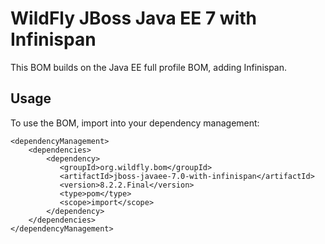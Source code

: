 WildFly JBoss Java EE 7 with Infinispan
===============================

This BOM builds on the Java EE full profile BOM, adding Infinispan. 
  
Usage
-----

To use the BOM, import into your dependency management:

    <dependencyManagement>
        <dependencies>
            <dependency>
               <groupId>org.wildfly.bom</groupId>
               <artifactId>jboss-javaee-7.0-with-infinispan</artifactId>
               <version>8.2.2.Final</version>
               <type>pom</type>
               <scope>import</scope>
            </dependency>
        </dependencies>
    </dependencyManagement> 
	
